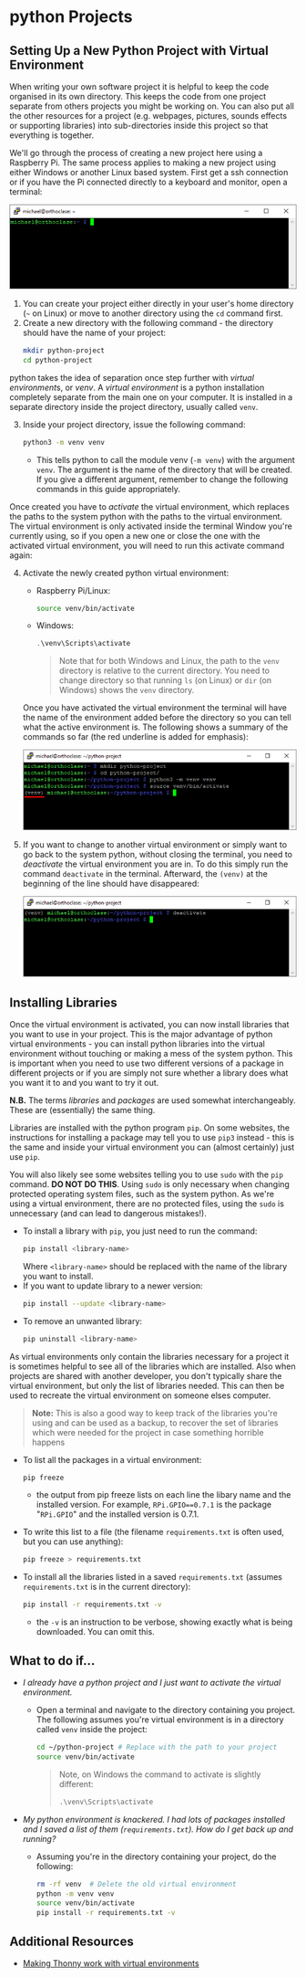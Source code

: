 # python Projects

## Setting Up a New Python Project with Virtual Environment

When writing your own software project it is helpful to keep the code organised in its own directory. This keeps the code from one project separate from others projects you might be working on. You can also put all the other resources for a project (e.g. webpages, pictures, sounds effects or supporting libraries) into sub-directories inside this project so that everything is together.

We'll go through the process of creating a new project here using a Raspberry Pi. The same process applies to making a new project using either Windows or another Linux based system. First get a ssh connection or if you have the Pi connected directly to a keyboard and monitor, open a terminal:

![Linux terminal in the user home directory](./resources/python-proj/ssh_terminal.PNG)

1. You can create your project either directly in your user's home directory (`~` on Linux) or move to another directory using the `cd` command first.
2. Create a new directory with the following command - the directory should have the name of your project:
   ```bash
   mkdir python-project
   cd python-project
   ```

python takes the idea of separation once step further with *virtual environment*s, or *venv*. A *virtual environment* is a python installation completely separate from the main one on your computer. It is installed in a separate directory inside the project directory, usually called `venv`.

3. Inside your project directory, issue the following command:
   ```bash
   python3 -m venv venv
   ```
   - This tells python to call the module venv (`-m venv`) with the argument `venv`. The argument is the name of the directory that will be created. If you give a different argument, remember to change the following commands in this guide appropriately.

Once created you have to *activate* the virtual environment, which replaces the paths to the system python with the paths to the virtual environment. The virtual environment is only activated inside the terminal Window you're currently using, so if you open a new one or close the one with the activated virtual environment, you will need to run this activate command again:

4. Activate the newly created python virtual environment:
   * Raspberry Pi/Linux:
      ```bash
      source venv/bin/activate
      ```
    * Windows:
      ```powershell
      .\venv\Scripts\activate
      ```
      > Note that for both Windows and Linux, the path to the `venv` directory is relative to the current directory. You need to change directory so that running `ls` (on Linux) or `dir` (on Windows) shows the `venv` directory. 

    Once you have activated the virtual environment the terminal will have the name of the environment added before the directory so you can tell what the active environment is. The following shows a summary of the commands so far (the red underline is added for emphasis):

    ![Linux terminal with activated virtual environment venv](./resources/python-proj/activated_venv.PNG)

5. If you want to change to another virtual environment or simply want to go back to the system python, without closing the terminal, you need to *deactivate* the virtual environment you are in. To do this simply run the command `deactivate` in the terminal. Afterward, the `(venv)` at the beginning of the line should have disappeared:

    ![Linux terminal: deactivating a virtual environment](./resources/python-proj/deactivate_venv.PNG)

## Installing Libraries
Once the virtual environment is activated, you can now install libraries that you want to use in your project. This is the major advantage of python virtual environments - you can install python libraries into the virtual environment without touching or making a mess of the system python. This is important when you need to use two different versions of a package in different projects or if you are simply not sure whether a library does what you want it to and you want to try it out.

**N.B.** The terms *libraries* and *packages* are used somewhat interchangeably. These are (essentially) the same thing.

Libraries are installed with the python program `pip`. On some websites, the instructions for installing a package may tell you to use `pip3` instead - this is the same and inside your virtual environment you can (almost certainly) just use `pip`.

You will also likely see some websites telling you to use `sudo` with the `pip` command. **DO NOT DO THIS**. Using `sudo` is only necessary when changing protected operating system files, such as the system python. As we're using a virtual environment, there are no protected files, using the `sudo` is unnecessary (and can lead to dangerous mistakes!).

* To install a library with `pip`, you just need to run the command:
  ```bash
  pip install <library-name>
  ```
  Where `<library-name>` should be replaced with the name of the library you want to install.
* If you want to update library to a newer version:
  ```bash
  pip install --update <library-name>
  ```
* To remove an unwanted library:
  ```bash
  pip uninstall <library-name>
  ```

As virtual environments only contain the libraries necessary for a project it is sometimes helpful to see all of the libraries which are installed. Also when projects are shared with another developer, you don't typically share the virtual environment, but only the list of libraries needed. This can then be used to recreate the virtual environment on someone elses computer.

> **Note:** This is also a good way to keep track of the libraries you're using and can be used as a backup, to recover the set of libraries which were needed for the project in case something horrible happens

* To list all the packages in a virtual environment:
  ```bash
  pip freeze
  ```
  - the output from pip freeze lists on each line the libary name and the installed version. For example, `RPi.GPIO==0.7.1` is the package "`RPi.GPIO`" and the installed version is 0.7.1. 

* To write this list to a file (the filename `requirements.txt` is often used, but you can use anything):
  ```bash
  pip freeze > requirements.txt
  ```
* To install all the libraries listed in a saved `requirements.txt` (assumes `requirements.txt` is in the current directory):
  ```bash
  pip install -r requirements.txt -v
  ```
  - the `-v` is an instruction to be verbose, showing exactly what is being downloaded. You can omit this.


## What to do if...
* *I already have a python project and I just want to activate the virtual environment.*
  - Open a terminal and navigate to the directory containing you project. The following assumes you're virtual environment is in a directory called `venv` inside the project:
    ```bash
    cd ~/python-project # Replace with the path to your project
    source venv/bin/activate
    ```
    >Note, on Windows the command to activate is slightly different:
    >```powershell
    >.\venv\Scripts\activate
    >```

* *My python environment is knackered. I had lots of packages installed and I saved a list of them (`requirements.txt`). How do I get back up and running?*
  - Assuming you're in the directory containing your project, do the following:
    ```bash
    rm -rf venv  # Delete the old virtual environment
    python -m venv venv
    source venv/bin/activate
    pip install -r requirements.txt -v
    ```

## Additional Resources
* [Making Thonny work with virtual environments](https://www.roelpeters.be/associate-thonny-with-a-virtual-environment-on-raspberry-pi/)